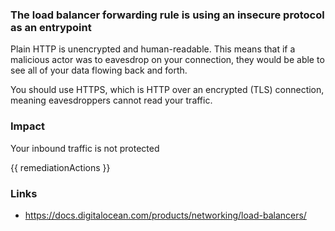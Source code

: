 
### The load balancer forwarding rule is using an insecure protocol as an entrypoint

Plain HTTP is unencrypted and human-readable. This means that if a malicious actor was to eavesdrop on your connection, they would be able to see all of your data flowing back and forth.

You should use HTTPS, which is HTTP over an encrypted (TLS) connection, meaning eavesdroppers cannot read your traffic.

### Impact
Your inbound traffic is not protected

<!-- DO NOT CHANGE -->
{{ remediationActions }}

### Links
- https://docs.digitalocean.com/products/networking/load-balancers/
        